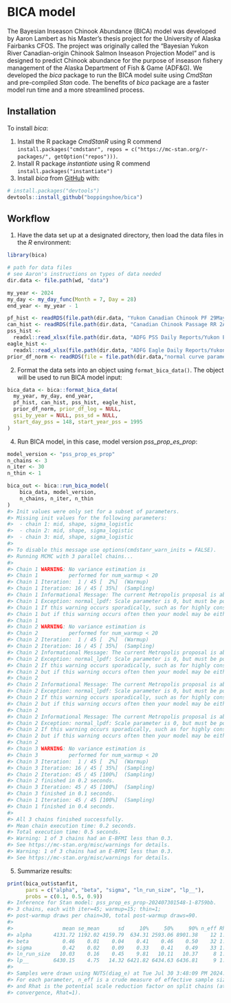 
<!-- README.md is generated from README.Rmd. Please edit that file -->

# BICA model

<!-- badges: start -->
<!-- badges: end -->

The Bayesian Inseason Chinook Abundance (BICA) model was developed by
Aaron Lambert as his Master’s thesis project for the University of
Alaska Fairbanks CFOS. The project was originally called the “Bayesian
Yukon River Canadian-origin Chinook Salmon Inseason Projection Model”
and is designed to predict Chinook abundance for the purpose of inseason
fishery management of the Alaska Department of Fish & Game (ADF&G). We
developed the *bica* package to run the BICA model suite using *CmdStan*
and pre-compiled *Stan* code. The benefits of *bica* package are a
faster model run time and a more streamlined process.

## Installation

To install *bica*:

1)  Install the R package *CmdStanR* using R commend
    `install.packages("cmdstanr", repos = c("https://mc-stan.org/r-packages/", getOption("repos")))`.
2)  Install R package *instantiate* using R commend
    `install.packages("instantiate")`
3)  Install *bica* from [GitHub](https://github.com/boppingshoe/bica)
    with:

``` r
# install.packages("devtools")
devtools::install_github("boppingshoe/bica")
```

## Workflow

1)  Have the data set up at a designated directory, then load the data
    files in the *R* environment:

``` r
library(bica)

# path for data files
# see Aaron's instructions on types of data needed
dir.data <- file.path(wd, "data")

my_year <- 2024
my_day <- my_day_func(Month = 7, Day = 28)
end_year <- my_year - 1

pf_hist <- readRDS(file.path(dir.data, "Yukon Canadian Chinook PF 29May24.RDS"))
can_hist <- readRDS(file.path(dir.data, "Canadian Chinook Passage RR 2Apr24.RDS"))
pss_hist <-
  readxl::read_xlsx(file.path(dir.data, "ADFG PSS Daily Reports/Yukon Escapement Daily_07292024.xlsx"), skip = 3)
eagle_hist <-
  readxl::read_xlsx(file.path(dir.data, "ADFG Eagle Daily Reports/Yukon Escapement Daily Eagle_07292024.xlsx"), skip = 3)
prior_df_norm <- readRDS(file = file.path(dir.data,"normal curve parameters All Chinook 1995_2023.RDS"))
```

2)  Format the data sets into an object using `format_bica_data()`. The
    object will be used to run BICA model input:

``` r
bica_data <- bica::format_bica_data(
  my_year, my_day, end_year,
  pf_hist, can_hist, pss_hist, eagle_hist,
  prior_df_norm, prior_df_log = NULL,
  gsi_by_year = NULL, pss_sd = NULL,
  start_day_pss = 148, start_year_pss = 1995
)
```

4)  Run BICA model, in this case, model version *pss_prop_es_prop*:

``` r
model_version <- "pss_prop_es_prop"
n_chains <- 3
n_iter <- 30
n_thin <- 1

bica_out <- bica::run_bica_model(
    bica_data, model_version,
    n_chains, n_iter, n_thin
)
#> Init values were only set for a subset of parameters. 
#> Missing init values for the following parameters:
#>  - chain 1: mid, shape, sigma_logistic
#>  - chain 2: mid, shape, sigma_logistic
#>  - chain 3: mid, shape, sigma_logistic
#> 
#> To disable this message use options(cmdstanr_warn_inits = FALSE).
#> Running MCMC with 3 parallel chains...
#> 
#> Chain 1 WARNING: No variance estimation is 
#> Chain 1          performed for num_warmup < 20 
#> Chain 1 Iteration:  1 / 45 [  2%]  (Warmup) 
#> Chain 1 Iteration: 16 / 45 [ 35%]  (Sampling)
#> Chain 1 Informational Message: The current Metropolis proposal is about to be rejected because of the following issue:
#> Chain 1 Exception: normal_lpdf: Scale parameter is 0, but must be positive! (in 'C:/Users/bhsu/AppData/Local/Temp/RtmpW8Jyjb/model-5bb443ca59cb.stan', line 229, column 6 to column 71)
#> Chain 1 If this warning occurs sporadically, such as for highly constrained variable types like covariance matrices, then the sampler is fine,
#> Chain 1 but if this warning occurs often then your model may be either severely ill-conditioned or misspecified.
#> Chain 1
#> Chain 2 WARNING: No variance estimation is 
#> Chain 2          performed for num_warmup < 20 
#> Chain 2 Iteration:  1 / 45 [  2%]  (Warmup) 
#> Chain 2 Iteration: 16 / 45 [ 35%]  (Sampling)
#> Chain 2 Informational Message: The current Metropolis proposal is about to be rejected because of the following issue:
#> Chain 2 Exception: normal_lpdf: Scale parameter is 0, but must be positive! (in 'C:/Users/bhsu/AppData/Local/Temp/RtmpW8Jyjb/model-5bb443ca59cb.stan', line 229, column 6 to column 71)
#> Chain 2 If this warning occurs sporadically, such as for highly constrained variable types like covariance matrices, then the sampler is fine,
#> Chain 2 but if this warning occurs often then your model may be either severely ill-conditioned or misspecified.
#> Chain 2
#> Chain 2 Informational Message: The current Metropolis proposal is about to be rejected because of the following issue:
#> Chain 2 Exception: normal_lpdf: Scale parameter is 0, but must be positive! (in 'C:/Users/bhsu/AppData/Local/Temp/RtmpW8Jyjb/model-5bb443ca59cb.stan', line 229, column 6 to column 71)
#> Chain 2 If this warning occurs sporadically, such as for highly constrained variable types like covariance matrices, then the sampler is fine,
#> Chain 2 but if this warning occurs often then your model may be either severely ill-conditioned or misspecified.
#> Chain 2
#> Chain 2 Informational Message: The current Metropolis proposal is about to be rejected because of the following issue:
#> Chain 2 Exception: normal_lpdf: Scale parameter is 0, but must be positive! (in 'C:/Users/bhsu/AppData/Local/Temp/RtmpW8Jyjb/model-5bb443ca59cb.stan', line 229, column 6 to column 71)
#> Chain 2 If this warning occurs sporadically, such as for highly constrained variable types like covariance matrices, then the sampler is fine,
#> Chain 2 but if this warning occurs often then your model may be either severely ill-conditioned or misspecified.
#> Chain 2
#> Chain 3 WARNING: No variance estimation is 
#> Chain 3          performed for num_warmup < 20 
#> Chain 3 Iteration:  1 / 45 [  2%]  (Warmup) 
#> Chain 3 Iteration: 16 / 45 [ 35%]  (Sampling) 
#> Chain 2 Iteration: 45 / 45 [100%]  (Sampling) 
#> Chain 2 finished in 0.2 seconds.
#> Chain 3 Iteration: 45 / 45 [100%]  (Sampling) 
#> Chain 3 finished in 0.1 seconds.
#> Chain 1 Iteration: 45 / 45 [100%]  (Sampling) 
#> Chain 1 finished in 0.4 seconds.
#> 
#> All 3 chains finished successfully.
#> Mean chain execution time: 0.2 seconds.
#> Total execution time: 0.5 seconds.
#> Warning: 1 of 3 chains had an E-BFMI less than 0.3.
#> See https://mc-stan.org/misc/warnings for details.
#> Warning: 1 of 3 chains had an E-BFMI less than 0.3.
#> See https://mc-stan.org/misc/warnings for details.
```

5)  Summarize results:

``` r
print(bica_out$stanfit,
      pars = c("alpha", "beta", "sigma", "ln_run_size", "lp__"),
      probs = c(0.1, 0.5, 0.9))
#> Inference for Stan model: pss_prop_es_prop-202407301548-1-8759bb.
#> 3 chains, each with iter=45; warmup=15; thin=1; 
#> post-warmup draws per chain=30, total post-warmup draws=90.
#> 
#>                mean se_mean      sd     10%     50%     90% n_eff Rhat
#> alpha       4131.72 1192.02 4159.79  634.31 2593.06 8901.38    12 1.20
#> beta           0.46    0.01    0.04    0.41    0.46    0.50    32 1.06
#> sigma          0.42    0.02    0.09    0.33    0.41    0.49    33 1.11
#> ln_run_size   10.03    0.16    0.45    9.81   10.11   10.37     8 1.43
#> lp__        6430.15    4.75   14.32 6421.82 6434.63 6436.81     9 1.33
#> 
#> Samples were drawn using NUTS(diag_e) at Tue Jul 30 3:48:09 PM 2024.
#> For each parameter, n_eff is a crude measure of effective sample size,
#> and Rhat is the potential scale reduction factor on split chains (at 
#> convergence, Rhat=1).
```
